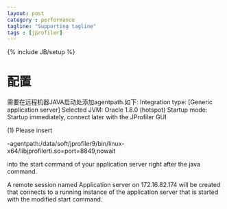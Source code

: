 ```yaml
---
layout: post
category : performance
tagline: "Supporting tagline"
tags : [jprofiler]
---
```

{% include JB/setup %}


# 配置
需要在远程机器JAVA启动处添加agentpath.如下:
Integration type: [Generic application server]
Selected JVM: Oracle 1.8.0 (hotspot)
Startup mode: Startup immediately, connect later with the JProfiler GUI

(1) Please insert

-agentpath:/data/soft/jprofiler9/bin/linux-x64/libjprofilerti.so=port=8849,nowait

into the start command of your application server right after the java command.

A remote session named Application server on 172.16.82.174 will be created that connects to a running instance of the application server that is started with the modified start command.
